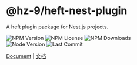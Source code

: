 # @hz-9/heft-nest-plugin

A heft plugin package for Nest.js projects.

![NPM Version][npm-version-url] ![NPM License][npm-license-url] ![NPM Downloads][npm-downloads-url]
<br /> ![Node Version][node-version-url] ![Last Commit][last-commit-url]

[npm-version-url]: https://badgen.net/npm/v/@hz-9/heft-nest-rig
[npm-license-url]: https://badgen.net/npm/license/@hz-9/heft-nest-plugin
[npm-downloads-url]: https://badgen.net/npm/dt/@hz-9/heft-nest-plugin
[node-version-url]: https://badgen.net/npm/node/@hz-9/heft-nest-plugin
[last-commit-url]: https://badgen.net/github/last-commit/hz-9/a4

[Document](https://hz-9.github.io/a4/guide/heft-nest-plugin/) | [文档](https://hz-9.github.io/a4/zh-CN/guide/heft-nest-plugin/)
